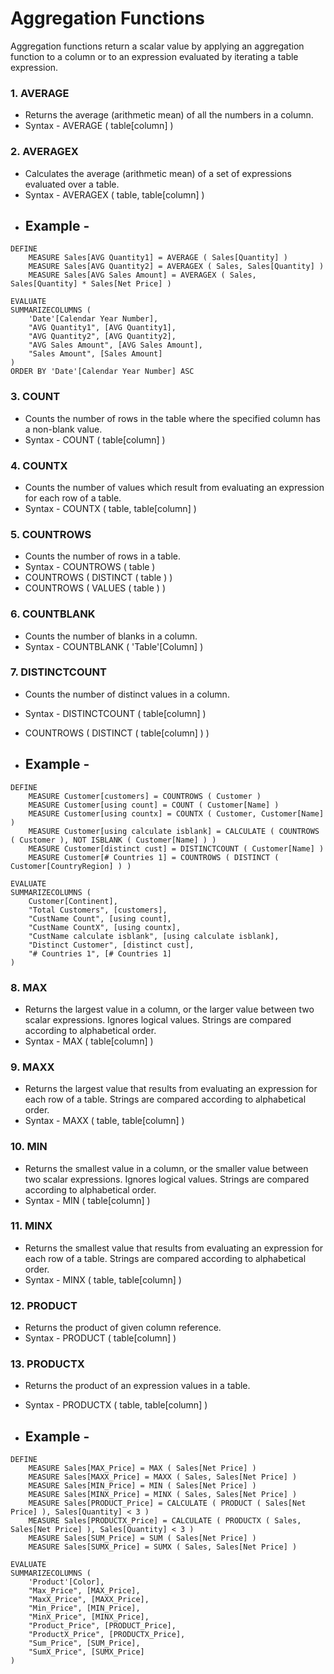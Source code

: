 # Aggregation Functions
Aggregation functions return a scalar value by applying an aggregation function to a column or to an expression evaluated by iterating a table expression.
    
### 1. AVERAGE 
- Returns the average (arithmetic mean) of all the numbers in a column.
- Syntax - AVERAGE ( table[column] )

### 2. AVERAGEX 
- Calculates the average (arithmetic mean) of a set of expressions evaluated over a table.
- Syntax -
AVERAGEX (
    table,
    table[column]
)
- ## Example -
```dax
DEFINE
    MEASURE Sales[AVG Quantity1] = AVERAGE ( Sales[Quantity] )
    MEASURE Sales[AVG Quantity2] = AVERAGEX ( Sales, Sales[Quantity] )
    MEASURE Sales[AVG Sales Amount] = AVERAGEX ( Sales, Sales[Quantity] * Sales[Net Price] )

EVALUATE
SUMMARIZECOLUMNS (
    'Date'[Calendar Year Number],
    "AVG Quantity1", [AVG Quantity1],
    "AVG Quantity2", [AVG Quantity2],
    "AVG Sales Amount", [AVG Sales Amount],
    "Sales Amount", [Sales Amount]
)
ORDER BY 'Date'[Calendar Year Number] ASC
```

### 3. COUNT 
- Counts the number of rows in the table where the specified column has a non-blank value.
- Syntax - COUNT ( table[column] )

### 4. COUNTX 
- Counts the number of values which result from evaluating an expression for each row of a table.
- Syntax -
COUNTX (
    table,
    table[column]
)

### 5. COUNTROWS 
- Counts the number of rows in a table.
- Syntax - COUNTROWS ( table )
- COUNTROWS ( DISTINCT ( table ) )
- COUNTROWS ( VALUES ( table ) )

### 6. COUNTBLANK 
- Counts the number of blanks in a column.
- Syntax - COUNTBLANK ( 'Table'[Column] )

### 7. DISTINCTCOUNT 
- Counts the number of distinct values in a column.
- Syntax - DISTINCTCOUNT ( table[column] )
- COUNTROWS ( DISTINCT ( table[column] ) )

- ## Example -
```dax
DEFINE
    MEASURE Customer[customers] = COUNTROWS ( Customer )
    MEASURE Customer[using count] = COUNT ( Customer[Name] )
    MEASURE Customer[using countx] = COUNTX ( Customer, Customer[Name] )
    MEASURE Customer[using calculate isblank] = CALCULATE ( COUNTROWS ( Customer ), NOT ISBLANK ( Customer[Name] ) )
    MEASURE Customer[distinct cust] = DISTINCTCOUNT ( Customer[Name] )
    MEASURE Customer[# Countries 1] = COUNTROWS ( DISTINCT ( Customer[CountryRegion] ) )

EVALUATE
SUMMARIZECOLUMNS (
    Customer[Continent],
    "Total Customers", [customers],
    "CustName Count", [using count],
    "CustName CountX", [using countx],
    "CustName calculate isblank", [using calculate isblank],
    "Distinct Customer", [distinct cust],
    "# Countries 1", [# Countries 1]
)
```

### 8. MAX 
- Returns the largest value in a column, or the larger value between two scalar expressions. Ignores logical values. Strings are compared according to alphabetical order.
- Syntax - MAX ( table[column] )

### 9. MAXX 
- Returns the largest value that results from evaluating an expression for each row of a table. Strings are compared according to alphabetical order.
- Syntax - MAXX (
    table,
    table[column]
)

### 10. MIN 
- Returns the smallest value in a column, or the smaller value between two scalar expressions. Ignores logical values. Strings are compared according to alphabetical order.
- Syntax - MIN ( table[column] )

### 11. MINX 
- Returns the smallest value that results from evaluating an expression for each row of a table. Strings are compared according to alphabetical order.
- Syntax - MINX (
    table,
    table[column]
)

### 12. PRODUCT 
- Returns the product of given column reference.
- Syntax - PRODUCT ( table[column] )

### 13. PRODUCTX 
- Returns the product of an expression values in a table.
- Syntax - PRODUCTX (
    table,
    table[column]
)

- ## Example -
```dax
DEFINE
    MEASURE Sales[MAX_Price] = MAX ( Sales[Net Price] )
    MEASURE Sales[MAXX_Price] = MAXX ( Sales, Sales[Net Price] )
    MEASURE Sales[MIN_Price] = MIN ( Sales[Net Price] )
    MEASURE Sales[MINX_Price] = MINX ( Sales, Sales[Net Price] )
    MEASURE Sales[PRODUCT_Price] = CALCULATE ( PRODUCT ( Sales[Net Price] ), Sales[Quantity] < 3 )
    MEASURE Sales[PRODUCTX_Price] = CALCULATE ( PRODUCTX ( Sales, Sales[Net Price] ), Sales[Quantity] < 3 )
    MEASURE Sales[SUM_Price] = SUM ( Sales[Net Price] )
    MEASURE Sales[SUMX_Price] = SUMX ( Sales, Sales[Net Price] )

EVALUATE
SUMMARIZECOLUMNS (
    'Product'[Color],
    "Max_Price", [MAX_Price],
    "MaxX_Price", [MAXX_Price],
    "Min_Price", [MIN_Price],
    "MinX_Price", [MINX_Price],
    "Product_Price", [PRODUCT_Price],
    "ProductX_Price", [PRODUCTX_Price],
    "Sum_Price", [SUM_Price],
    "SumX_Price", [SUMX_Price]
)

```
